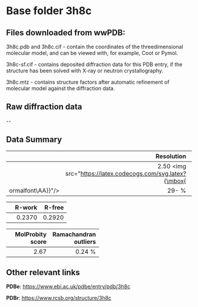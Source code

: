 # Base folder 3h8c

## Files downloaded from wwPDB:

3h8c.pdb and 3h8c.cif - contain the coordinates of the threedimensional molecular model, and can be viewed with, for example, Coot or Pymol.

3h8c-sf.cif - contains deposited diffraction data for this PDB entry, if the structure has been solved with X-ray or neutron crystallography.

3h8c.mtz - contains structure factors after automatic refinement of molecular model against the diffraction data.

## Raw diffraction data

--<br> 

## Data Summary
|   | Resolution | Completeness| I/sigma |
|---|-------------:|----------------:|--------------:|
|   |2.50 <img src="https://latex.codecogs.com/svg.latex?{\mbox{
ormalfont\AA}}"/>|  29- %|<img width=50/>17.80|

|   | **R-work**| **R-free**   
|---|-------------:|----------------:|           
||0.2370|0.2920|

|   |**MolProbity<br>score**| **Ramachandran<br>outliers** 
|---|-------------:|----------------:|
||2.67|0.24 %|

## Other relevant links 
**PDBe**:  https://www.ebi.ac.uk/pdbe/entry/pdb/3h8c
 
**PDBr**: https://www.rcsb.org/structure/3h8c 

